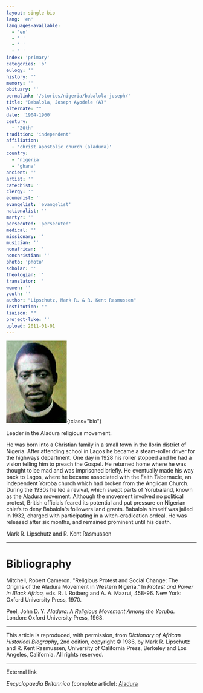 ```yaml
---
layout: single-bio
lang: 'en'
languages-available:
  - 'en'
  - ' '
  - ' '
  - ' '
index: 'primary'
categories: 'b'
eulogy: ''
history: ''
memory: ''
obituary: ''
permalink: '/stories/nigeria/babalola-joseph/'
title: "Babalola, Joseph Ayodele (A)"
alternate: ""
date: '1904-1960'
century:
  - '20th'
tradition: 'independent'
affiliation:
  - 'christ apostolic church (aladura)'
country:
  - 'nigeria'
  - 'ghana'
ancient: ''
artist: ''
catechist: ''
clergy: ''
ecumenist: ''
evangelist: 'evangelist'
nationalist: ''
martyr: ''
persecuted: 'persecuted'
medical: ''
missionary: ''
musician: ''
nonafrican: ''
nonchristian: ''
photo: 'photo'
scholar: ''
theologian: ''
translator: ''
women: ''
youth: ''
author: "Lipschutz, Mark R. & R. Kent Rasmussen"
institution: ""
liaison: ""
project-luke: ''
upload: 2011-01-01
---
```


![Joseph Babalola](/images/bio-pics/nigeria/babalola-josephl/Babalola-small.jpg){:class="bio"}

Leader in the Aladura religious movement.

He was born into a Christian family in a small town in the Ilorin district of Nigeria.  After attending school in Lagos he became a steam-roller driver for the highways department.  One day in 1928 his roller stopped and he had a vision telling him to preach the Gospel.  He returned home where he was thought to be mad and was imprisoned briefly.  He eventually made his way back to Lagos, where he became associated with the Faith Tabernacle, an independent Yoroba church which had broken from the Anglican Church.  During the 1930s he led a revival, which swept parts of Yorubaland, known as the Aladura movement.  Although the movement involved no political protest, British officials feared its potential and put pressure on Nigerian chiefs to deny Babalola's followers land grants.  Babalola himself was jailed in 1932, charged with participating in a witch-eradication ordeal. He was released after six months, and remained prominent until his death.

Mark R. Lipschutz and R. Kent Rasmussen

---

# Bibliography

Mitchell, Robert Cameron.  "Religious Protest and Social Change: The Origins of the Aladura Movement in Western Nigeria."  In *Protest and Power in Black Africa,* eds. R. I. Rotberg and A. A. Mazrui, 458-96. New York: Oxford University Press, 1970.

Peel, John D. Y.  *Aladura: A Religious Movement Among the Yoruba.*  London: Oxford University Press, 1968.

---

This article is reproduced, with permission, from *Dictionary of African Historical Biography*, 2nd edition, copyright &copy; 1986, by Mark R. Lipschutz and R. Kent Rasmussen,  University of California Press, Berkeley and Los Angeles, California.  All rights reserved.

---

External link

*Encyclopaedia Britannica*  (complete article):  [ Aladura](http://www.britannica.com/eb/article-9005331/Aladura)
